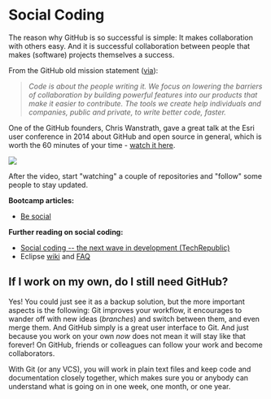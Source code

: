 # Social Coding

The reason why GitHub is so successful is simple: It makes collaboration with others easy. And it is successful collaboration between people that makes (software) projects themselves a success.

From the GitHub old mission statement ([via](http://www.techrepublic.com/blog/it-consultant/social-coding-the-next-wave-in-development/)):

> *Code is about the people writing it. We focus on lowering the barriers of collaboration by building powerful features into our products that make it easier to contribute. The tools we create help individuals and companies, public and private, to write better code, faster.*

One of the GitHub founders, Chris Wanstrath, gave a great talk at the Esri user conference in 2014 about GitHub and open source in general, which is worth the 60 minutes of your time - [watch it here](http://video.esri.com/watch/3223/social-coding-and-the-future-of-open-source ).


![](http://video.esri.com//thumbs/2014/03/3223/3223-social-coding-and-the-future-of-open-source_l.jpg)

After the video, start "watching" a couple of repositories and "follow" some people to stay updated.

**Bootcamp articles:**

* [Be social](https://help.github.com/articles/be-social/)
 
**Further reading on social coding:**

* [Social coding -- the next wave in development (TechRepublic)](http://www.techrepublic.com/blog/it-consultant/social-coding-the-next-wave-in-development/)
* Eclipse [wiki](https://wiki.eclipse.org/Social_Coding) and [FAQ](http://www.eclipse.org/org/SocialCodingFAQ.php)


## If I work on my own, do I still need GitHub?

<i class="octicon octicon-megahone"></i> Yes! You could just see it as a backup solution, but the more important aspects is the following: Git improves <i class="octicon octicon-mortar-board"></i> your workflow, it encourages to wander off with new ideas (*branches*) and switch between them, and even merge them. And GitHub simply is a great user interface to Git. And just because you work on your own _now_ does not mean it will stay like that forever! On GitHub, friends or colleagues can follow your work and become collaborators.

With Git (or any VCS), you will work in plain text files and keep code and documentation closely together, which makes sure you or anybody can understand what is going on in one week, one month, or one year. 